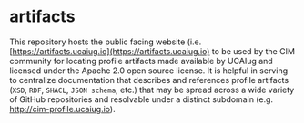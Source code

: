 # artifacts

This repository hosts the public facing website (i.e. [https://artifacts.ucaiug.io](https://artifacts.ucaiug.io) to be used by the CIM community for locating profile artifacts made available by UCAIug and licensed under the Apache 2.0 open source license. It is helpful in serving to centralize documentation that describes and references profile artifacts (`XSD`, `RDF`, `SHACL`, `JSON schema`, etc.) that may be spread across a wide variety of GitHub repositories and resolvable under a distinct subdomain (e.g. http://cim-profile.ucaiug.io).

